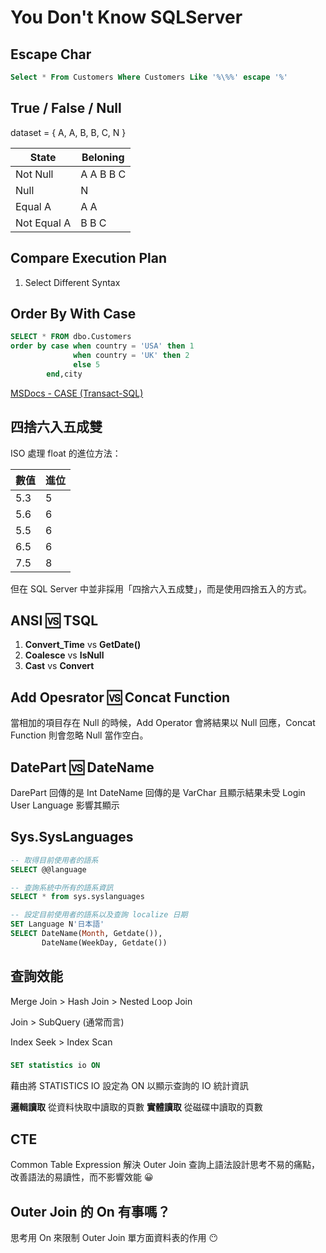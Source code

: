# You Don't Know SQLServer

## Escape Char

```sql
Select * From Customers Where Customers Like '%\%%' escape '%'
```

## True / False / Null

dataset = { A, A, B, B, C, N }

|State|Beloning|
|--|--|
|Not Null|A A B B C|
|Null|N|
|Equal A|A A|
|Not Equal A|B B C|

## Compare Execution Plan

1. Select Different Syntax

## Order By With Case

```sql
SELECT * FROM dbo.Customers
order by case when country = 'USA' then 1
			  when country = 'UK' then 2
			  else 5
		end,city
```

[MSDocs - CASE (Transact-SQL)](https://docs.microsoft.com/en-us/sql/t-sql/language-elements/case-transact-sql?view=sql-server-ver15)

## 四捨六入五成雙

ISO 處理 float 的進位方法：

|數值|進位|
|--|--|
|5.3|5|
|5.6|6|
|5.5|6|
|6.5|6|
|7.5|8|

但在 SQL Server 中並非採用「四捨六入五成雙」，而是使用四捨五入的方式。

## ANSI 🆚 TSQL

1. **Convert_Time** vs **GetDate()**
2. **Coalesce** vs **IsNull**
3. **Cast** vs **Convert**

## Add Opesrator 🆚 Concat Function

當相加的項目存在 Null 的時候，Add Operator 會將結果以 Null 回應，Concat Function 則會忽略 Null 當作空白。

## DatePart 🆚 DateName

DarePart 回傳的是 Int
DateName 回傳的是 VarChar 且顯示結果未受 Login User Language 影響其顯示

## Sys.SysLanguages

```sql
-- 取得目前使用者的語系
SELECT @@language

-- 查詢系統中所有的語系資訊
SELECT * from sys.syslanguages

-- 設定目前使用者的語系以及查詢 localize 日期
SET Language N'日本語'
SELECT DateName(Month, Getdate()),
       DateName(WeekDay, Getdate())
```

## 查詢效能

Merge Join > Hash Join > Nested Loop Join

Join > SubQuery (通常而言)

Index Seek > Index Scan

### 

```sql
SET statistics io ON
```

藉由將 STATISTICS IO 設定為 ON 以顯示查詢的 IO 統計資訊

**邏輯讀取** 從資料快取中讀取的頁數
**實體讀取** 從磁碟中讀取的頁數

## CTE

Common Table Expression 解決 Outer Join 查詢上語法設計思考不易的痛點，改善語法的易讀性，而不影響效能 😀

## Outer Join 的 On 有事嗎？

思考用 On 來限制 Outer Join 單方面資料表的作用 😶
